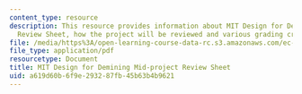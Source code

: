 ```yaml
---
content_type: resource
description: This resource provides information about MIT Design for Demining Mid-project
  Review Sheet, how the project will be reviewed and various grading criterias.
file: /media/https%3A/open-learning-course-data-rc.s3.amazonaws.com/ec-s06-prototypes-to-products-fall-2005/a619d60b6f9e293287fb45b63b4b9621_MITEC_S06F05_m1_review.pdf
file_type: application/pdf
resourcetype: Document
title: MIT Design for Demining Mid-project Review Sheet
uid: a619d60b-6f9e-2932-87fb-45b63b4b9621
---
```

